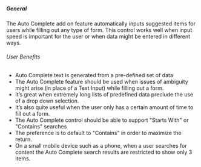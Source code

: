##### General
The Auto Complete add on feature automatically inputs suggested items for users while filling out any type of form. This control works well when input speed is important for the user or when data might be entered in different ways.

###### User Benefits

- Auto Complete text is generated from a pre-defined set of data
- The Auto Complete feature should be used when issues of ambiguity might arise (in place of a Text Input) while filling out a form.
- It’s great when extremely long lists of predefined data preclude the use of a drop down selection.
- It’s also quite useful when the user only has a certain amount of time to fill out a form.
- The Auto Complete control should be able to support "Starts With" or "Contains" searches
- The preference is to default to "Contains" in order to maximize the return.
- On a small mobile device such as a phone, when a user searches for content the Auto Complete search results are restricted to show only 3 items.